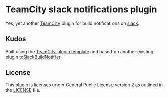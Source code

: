# TeamCity slack notifications plugin

Yes, yet another [TeamCity](https://www.jetbrains.com/teamcity/) plugin for build notifications on [slack](https://slack.com/).

## Kudos

Built using the [TeamCity plugin template](https://github.com/jonnyzzz/TeamCity.PluginTemplate) and based on another existing plugin [tcSlackBuildNotifier](https://github.com/PeteGoo/tcSlackBuildNotifier)

## License

This plugin is licenses under General Public License version 2 as outlined in the [LICENSE](LICENSE) file.